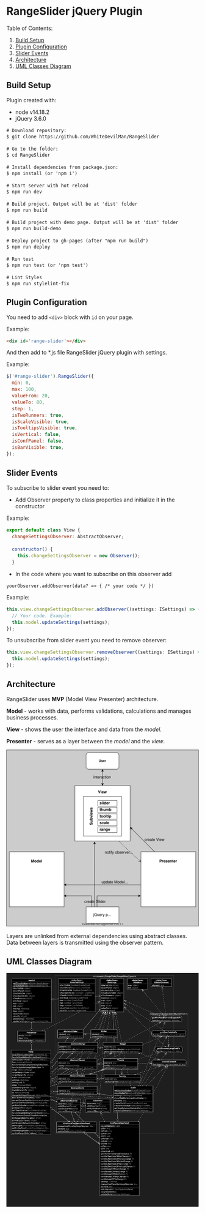 # RangeSlider jQuery Plugin
Table of Contents:
1. [Build Setup](#build-setup)
2. [Plugin Configuration](#plugin-configuration)
3. [Slider Events](#slider-events)
4. [Architecture](#architecture)
5. [UML Classes Diagram](#uml-classes-diagram)

## Build Setup
Plugin created with:

* node v14.18.2
* jQuery 3.6.0

```
# Download repository:
$ git clone https://github.com/WhiteDevilMan/RangeSlider

# Go to the folder:
$ cd RangeSlider

# Install dependencies from package.json:
$ npm install (or 'npm i')

# Start server with hot reload
$ npm run dev

# Build project. Output will be at 'dist' folder
$ npm run build

# Build project with demo page. Output will be at 'dist' folder
$ npm run build-demo

# Deploy project to gh-pages (after "npm run build")
$ npm run deploy

# Run test
$ npm run test (or 'npm test')

# Lint Styles
$ npm run stylelint-fix
```

## Plugin Configuration

You need to add `<div>` block with `id` on your page.

Example:
```html
<div id='range-slider'></div>
```

And then add to *.js file RangeSlider jQuery plugin with settings.

Example:

```javascript
$('#range-slider').RangeSlider({
  min: 0,
  max: 100,
  valueFrom: 20,
  valueTo: 80,
  step: 1,
  isTwoRunners: true,
  isScaleVisible: true,
  isTooltipsVisible: true,
  isVertical: false,
  isConfPanel: false,
  isBarVisible: true,
});
```

## Slider Events

To subscribe to slider event you need to:
* Add Observer property to class properties and initialize it in the constructor

Example:
```javascript
export default class View {
  changeSettingsObserver: AbstractObserver;

  constructor() {
    this.changeSettingsObserver = new Observer();
  }
```
* In the code where you want to subscribe on this observer add
```
yourObserver.addObserver(data? => { /* your code */ })
```

Example:
```javascript
this.view.changeSettingsObserver.addObserver((settings: ISettings) => {
  // Your code. Example:
  this.model.updateSettings(settings);
});
```

To unsubscribe from slider event you need to remove observer:
```javascript
this.view.changeSettingsObserver.removeObserver((settings: ISettings) => {
  this.model.updateSettings(settings);
});
```

## Architecture

RangeSlider uses **MVP** (Model View Presenter) architecture.

**Model** - works with data, performs validations, calculations and manages business processes.

**View** - shows the user the interface and data from the *model*.

**Presenter** - serves as a layer between the *model* and the *view*.

![RangeSlider architecture](./src/assets/img/architecture.svg)

Layers are unlinked from external dependencies using abstract classes. Data between layers is transmitted using the observer pattern.

## UML Classes Diagram

![UML Classes Diagram](./src/assets/img/uml_src_diagram.png)

